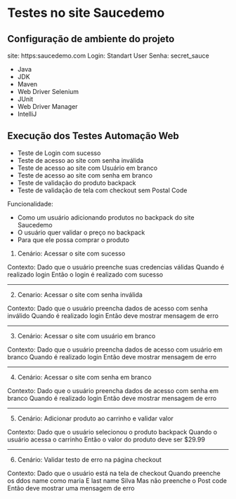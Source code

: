 # Testes no site Saucedemo
## Configuração de ambiente do projeto

site: https:saucedemo.com
Login: Standart User
Senha: secret_sauce

* Java
* JDK
* Maven
* Web Driver Selenium
* JUnit
* Web Driver Manager
* IntelliJ

## Execução dos Testes Automação Web

* Teste de Login com sucesso
* Teste de acesso ao site com senha inválida
* Teste de acesso ao site com Usuário em branco
* Teste de acesso ao site com senha em branco
* Teste de validação do produto backpack 
* Teste de validação de tela com checkout sem Postal Code

Funcionalidade: 
- Como um usuário adicionando produtos no backpack do site Saucedemo
- O usuário quer validar o preço no backpack
- Para que ele possa comprar o produto

1. Cenário: Acessar o site com sucesso

Contexto:
Dado que o usuário preenche suas credencias válidas
Quando é realizado login
Então o login é realizado com sucesso

______________________________________________

2. Cenario: Acessar o site com senha inválida

Contexto:
Dado que o usuário preencha dados de acesso com senha inválido
Quando é realizado login
Então deve mostrar mensagem de erro

_______________________________________________

3. Cenário: Acessar o site com usuário em branco

Contexto:
Dado que o usuário preencha dados de acesso com usuário em branco
Quando é realizado login
Então deve mostrar mensagem de erro

_______________________________________________

4. Cenário: Acessar o site com senha em branco

Contexto:
Dado que o usuário preencha dados de acesso com senha em branco
Quando é realizado login
Então deve mostrar mensagem de erro

________________________________________________

5. Cenário: Adicionar produto ao carrinho e validar valor

Contexto:
Dado que o usuário selecionou o produto backpack
Quando o usuário acessa o carrinho
Então o valor do produto deve ser $29.99

________________________________________________

6. Cenário: Validar testo de erro na página checkout

Contexto:
Dado que o usuário está na tela de checkout
Quando preenche os ddos name como maria
E last name Silva
Mas não preenche o Post code
Então deve mostrar uma mensagem de erro